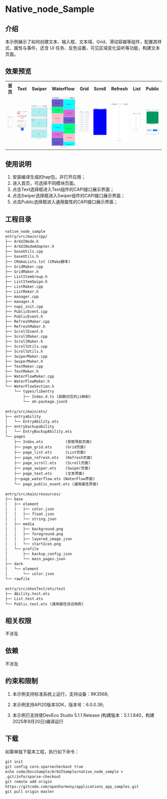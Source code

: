 # Native_node_Sample

## 介绍

本示例展示了如何创建文本、输入框、文本域、Grid、滑动容器等组件，配置其样式、属性与事件，还含 UI 任务、反色设置，可见区域变化监听等功能，构建文本页面。

## 效果预览
<table>
  <tr>
    <th>首页</th>
    <th>Text</th>
    <th>Swiper</th>
    <th>WaterFlow</th>
    <th>Grid</th>
    <th>Scroll</th>
    <th>Refresh</th>
    <th>List</th>
    <th>Public</th>
  </tr>
  <tr>
    <td><img src="./screenshot/index.jpeg"></td>
    <td><img src="./screenshot/text.jpeg"></td>
    <td><img src="./screenshot/swiper.jpeg"></td>
    <td><img src="./screenshot/waterflow.jpeg"></td>
    <td><img src="./screenshot/grid.jpeg"></td>
    <td><img src="./screenshot/scroll.jpeg"></td>
    <td><img src="./screenshot/refresh.jpeg"></td>
    <td><img src="./screenshot/list.jpeg"></td>
    <td><img src="./screenshot/native-node-public.jpg"></td>
  </tr>
</table>

## 使用说明
1. 安装编译生成的hap包，并打开应用；
2. 进入首页，可选择不同模块页面。
3. 点击Text选择框进入Text组件的CAPI接口展示界面；
4. 点击Swiper选择框进入Swiper组件的CAPI接口展示界面；
5. 点击Public选择框进入通用属性的CAPI接口展示界面；


## 工程目录

```
native_node_sample
entry/src/main/cpp/
├── ArkUINode.h
├── ArkUINodeAdapter.h
├── baseUtils.cpp
├── baseUtils.h
├── CMakeLists.txt (CMake脚本)
├── GridMaker.cpp
├── GridMaker.h
├── ListItemGroup.h
├── ListItemSwipe.h
├── ListMaker.cpp
├── ListMaker.h
├── manager.cpp 
├── manager.h
├── napi_init.cpp
├── PublicEvent.cpp
├── PublicEvent.h
├── RefreshMaker.cpp
├── RefreshMaker.h
├── ScrollEvent.h
├── ScrollMaker.cpp
├── ScrollMaker.h
├── ScrollUtils.cpp
├── ScrollUtils.h
├── SwiperMaker.cpp
├── SwiperMaker.h
├── TextMaker.cpp
├── TextMaker.h
├── WaterFlowMaker.cpp
├── WaterFlowMaker.h
└── WaterFlowSection.h
    └── types/libentry
        ├── Index.d.ts (函数对应的js映射)
        └── oh-package.json5

entry/src/main/ets/
├── entryability
│   └── EntryAbility.ets
├── entrybackupability
│   └── EntryBackupAbility.ets
└── pages
    ├── Index.ets          (获取导航页面)
    ├── page_grid.ets      (Grid页面)
    ├── page_list.ets      (List页面)
    ├── page_refresh.ets   (Refresh页面)
    ├── page_scroll.ets    (Scroll页面)
    ├── page_swiper.ets    (Swiper页面)
    ├── page_text.ets      (文本界面)
    ├──page_waterflow.ets (WaterFlow界面)
    └── page_public_event.ets (通用属性界面)

entry/src/main/resources/
├── base
│   ├── element
│   │   ├── color.json
│   │   ├── float.json
│   │   └── string.json
│   ├── media
│   │   ├── background.png
│   │   ├── foreground.png
│   │   ├── layered_image.json
│   │   └── startIcon.png
│   └── profile
│       ├── backup_config.json
│       └── main_pages.json
├── dark
│   └── element
│       └── color.json
└── rawfile

entry/src/ohosTest/ets/test
├── Ability.test.ets
├── List.test.ets
└── Public.test.ets (通用属性测试用例)
```

## 相关权限

不涉及

## 依赖

不涉及

## 约束和限制

1. 本示例支持标准系统上运行，支持设备：RK3568;

2. 本示例支持API20版本SDK，版本号：6.0.0.36;

3. 本示例已支持使DevEco Studio 5.1.1 Release (构建版本：5.1.1.840，构建 2025年9月20日)编译运行

## 下载

如需单独下载本工程，执行如下命令：

```
git init
git config core.sparsecheckout true
echo code/DocsSample/ArkUISample/native_node_sample > .git/info/sparse-checkout
git remote add origin https://gitcode.com/openharmony/applications_app_samples.git
git pull origin master
```